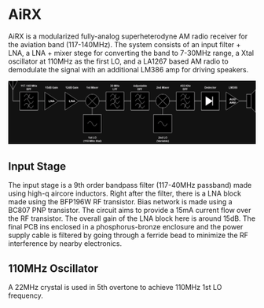 # AiRX
AiRX is a modularized fully-analog superheterodyne AM radio receiver for the aviation band (117-140MHz). The system consists of an input filter + LNA, a LNA + mixer stege for converting the band to 7-30MHz range, a Xtal oscillator at 110MHz as the first LO, and a LA1267 based AM radio to demodulate the signal with an additional LM386 amp for driving speakers.

![Block diagram of the overall system](images/AiRX_block_diagram(1).png)

## Input Stage
The input stage is a 9th order bandpass filter (117-40MHz passband) made using high-q aircore inductors. Right after the filter, there is a LNA block made using the BFP196W RF transistor. Bias network is made using a BC807 PNP transistor. The circuit aims to provide a 15mA current flow over the RF transistor. The overall gain of the LNA block here is around 15dB. The final PCB ins enclosed in a phosphorus-bronze enclosure and the power supply cable is filtered by going through a ferride bead to minimize the RF interference by nearby electronics.


## 110MHz Oscillator
A 22MHz crystal is used in 5th overtone to achieve 110MHz 1st LO frequency. 
